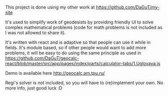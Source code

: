 This project is done using my other work at https://github.com/DaGuT/my-site

It's used to simplify work of geodesists by providing friendly UI to solve complex mathematical problems (code for math problems is not included as I was not allowed to share it).

It's written with react and is adaptive so that people can use it while in fields. It's module based, so if other people would want to add more problems, it will be easy to do using the same principle as used in https://github.com/DaGuT/geocalc-react/blob/master/src/app/pages/index/parts/calculator-tabs/1.Uglovaya.js

Demo is available here http://geocalc.am.tpu.ru/

Regi's solver is not included, so you will have to (re)implement your own.
No more info, just good luck :D
